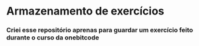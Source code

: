 # Armazenamento de exercícios

### Criei esse repositório aprenas para guardar um exercício feito durante o curso da onebitcode


